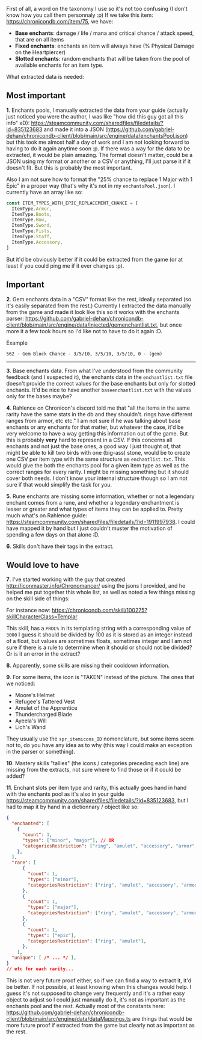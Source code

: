 First of all, a word on the taxonomy I use so it's not too confusing (I don't know how you call them personnaly :p)
If we take this item: https://chronicondb.com/item/75, we have:

- **Base enchants**: damage / life / mana and critical chance / attack speed, that are on all items
- **Fixed enchants**: enchants an item will always have (% Physical Damage on the Heartpiercer)
- **Slotted enchants**: random enchants that will be taken from the pool of available enchants for an item type.

What extracted data is needed:

## Most important

**1**. Enchants pools, I manually extracted the data from your guide (actually just noticed you were the author, I was like "how did this guy got all this info" xD): https://steamcommunity.com/sharedfiles/filedetails/?id=835123683 and made it into a JSON (https://github.com/gabriel-dehan/chronicondb-client/blob/main/src/engine/data/enchantsPool.json) but this took me almost half a day of work and I am not looking forward to having to do it again anytime soon :p. If there was a way for the data to be extracted, it would be plain amazing. The format doesn't matter, could be a JSON using my format or another or a CSV or anything, I'll just parse it if it doesn't fit. But this is probably the most important.

Also I am not sure how to format the "25% chance to replace 1 Major with 1 Epic" in a proper way (that's why it's not in my `enchantsPool.json`). I currently have an array like so:

```ts
const ITEM_TYPES_WITH_EPIC_REPLACEMENT_CHANCE = [
  ItemType.Armor,
  ItemType.Boots,
  ItemType.Bow,
  ItemType.Sword,
  ItemType.Fists,
  ItemType.Staff,
  ItemType.Accessory,
]
```

But it'd be obviously better if it could be extracted from the game (or at least if you could ping me if it ever changes :p).

## Important

**2**. Gem enchants data in a "CSV" format like the rest, ideally separated (so it's easily separated from the rest.)
Currently I extracted the data manually from the game and made it look like this so it works with the enchants parser: https://github.com/gabriel-dehan/chronicondb-client/blob/main/src/engine/data/injected/gemenchantlist.txt, but once more it a few took hours so I'd like not to have to do it again :D.

Example
```
562 - Gem Block Chance - 3/5/10, 3/5/10, 3/5/10, 0 - (gem)
```

---

**3**. Base enchants data. From what I've understood from the community feedback (and I suspected it), the enchants data in the `enchantlist.txt` file doesn't provide the correct values for the base enchants but only for slotted enchants. It'd be nice to have another `baseenchantlist.txt` with the values only for the bases maybe?

**4**. Rahlence on Chronicon's discord told me that "all the items in the same rarity have the same stats in the db and they shouldn't. rings have different ranges from armor, etc etc."
I am not sure if he was talking about base enchants or any enchants for that matter, but whatever the case, it'd be very welcome to have a way getting this information out of the game. But this is probably **very** hard to represent in a CSV.
If this concerns all enchants and not just the base ones, a good way I just thought of, that might be able to kill two birds with one (big-ass) stone, would be to create one CSV per item type with the same structure as `enchantlist.txt`. This would give the both the enchants pool for a given item type as well as the correct ranges for every rarity. I might be missing something but it should cover both needs. I don't know your internal structure though so I am not sure if that would simplify the task for you.

**5**. Rune enchants are missing some information, whether or not a legendary enchant comes from a rune, and whether a legendary enchantment is lesser or greater and what types of items they can be applied to. Pretty much what's on Rahlence guide: https://steamcommunity.com/sharedfiles/filedetails/?id=1911997938. I could have mapped it by hand but I just couldn't muster the motivation of spending a few days on that alone :D.

**6**. Skills don't have their tags in the extract.

## Would love to have

**7**. I've started working with the guy that created http://iconmaster.info/Chronomancer/ using the jsons I provided, and he helped me put together this whole list, as well as noted a few things missing on the skill side of things:

For instance now: https://chronicondb.com/skill/100275?skillCharacterClass=Templar

This skill, has a `PROC%` in its templating string with a corresponding value of `3000` I guess it should be divided by 100 as it is stored as an integer instead of a float, but values are sometimes floats, sometimes integer and I am not sure if there is a rule to determine when it should or should not be divided? Or is it an error in the extract?

**8**. Apparently, some skills are missing their cooldown information.

**9**. For some items, the icon is "TAKEN" instead of the picture. The ones that we noticed:

- Moore's Helmet
- Refugee's Tattered Vest
- Amulet of the Apprentice
- Thundercharged Blade
- Ayeela's Will
- Lich's Wand

They usually use the `spr_itemicons_ID` nomenclature, but some items seem not to, do you have any idea as to why (this way I could make an exception in the parser or something).

**10**. Mastery skills "tallies" (the icons / categories preceding each line) are missing from the extracts, not sure where to find those or if it could be added?

**11**. Enchant slots per item type and rarity, this actually goes hand in hand with the enchants pool as it's also in your guide https://steamcommunity.com/sharedfiles/filedetails/?id=835123683, but I had to map it by hand in a dictionnary / object like so:

```json
{
  "enchanted": [
    {
      "count": 1,
      "types": ["minor", "major"], // OR
      "categoriesRestriction": ["ring", "amulet", "accessory", "armor", "boots", "helmet", "offhand", "weapon"],
    },
  ],
  "rare": [
      {
        "count": 1,
        "types": ["minor"],
        "categoriesRestriction": ["ring", "amulet", "accessory", "armor", "boots", "helmet", "offhand", "weapon"],
      },
      {
        "count": 1,
        "types": ["major"],
        "categoriesRestriction": ["ring", "amulet", "accessory", "armor", "boots", "helmet", "offhand", "weapon"],
      },
      {
        "count": 1,
        "types": ["epic"],
        "categoriesRestriction": ["ring", "amulet"],
      },
    ],
  "unique": [ /* ... */ ],
}
// etc for each rarity...
```

This is not very future proof either, so if we can find a way to extract it, it'd be better. If not possible, at least knowing when this changes would help. I guess it's not supposed to change very frequently and it's a rather easy object to adjust so I could just manually do it, it's not as important as the enchants pool and the rest.
Actually most of the constants here: https://github.com/gabriel-dehan/chronicondb-client/blob/main/src/engine/data/dataMappings.ts are things that would be more future proof if extracted from the game but clearly not as important as the rest.
